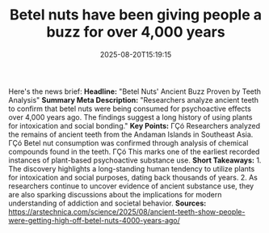 ﻿---
title: "Betel nuts have been giving people a buzz for over 4,000 years"
date: "2025-08-20T15:19:15"
category: "Markets"
summary: ""
slug: "betel nuts have been giving people a buzz for over 4000 year"
source_urls:
  - "https://arstechnica.com/science/2025/08/ancient-teeth-show-people-were-getting-high-off-betel-nuts-4000-years-ago/"
seo:
  title: "Betel nuts have been giving people a buzz for over 4,000 years | Hash n Hedge"
  description: ""
  keywords: ["news", "markets", "brief"]
---
Here's the news brief:  **Headline:** "Betel Nuts' Ancient Buzz Proven by Teeth Analysis"  **Summary Meta Description:** "Researchers analyze ancient teeth to confirm that betel nuts were being consumed for psychoactive effects over 4,000 years ago. The findings suggest a long history of using plants for intoxication and social bonding."  **Key Points:**  ΓÇó Researchers analyzed the remains of ancient teeth from the Andaman Islands in Southeast Asia. ΓÇó Betel nut consumption was confirmed through analysis of chemical compounds found in the teeth. ΓÇó This marks one of the earliest recorded instances of plant-based psychoactive substance use.  **Short Takeaways:**  1. The discovery highlights a long-standing human tendency to utilize plants for intoxication and social purposes, dating back thousands of years. 2. As researchers continue to uncover evidence of ancient substance use, they are also sparking discussions about the implications for modern understanding of addiction and societal behavior.  **Sources:**  https://arstechnica.com/science/2025/08/ancient-teeth-show-people-were-getting-high-off-betel-nuts-4000-years-ago/ 
